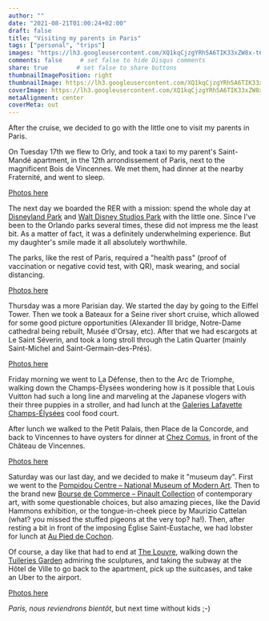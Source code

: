 ```yaml
---
author: ""
date: "2021-08-21T01:00:24+02:00"
draft: false
title: "Visiting my parents in Paris"
tags: ["personal", "trips"]
images: "https://lh3.googleusercontent.com/XQ1kqCjzgYRh5A6TIK33xZW8x-t6ywgtTI26jwzeAxhewa1Do1tTihscdtwhDDfsZ71yxd_R_REGJYPxjm8qtdXs2XopF6SgHBtv0d84VoclP-73-YCVrCk5Ggk2rU7H_0qdUHl7fNI=w1920-h1080"
comments: false     # set false to hide Disqus comments
share: true        # set false to share buttons
thumbnailImagePosition: right
thumbnailImage: https://lh3.googleusercontent.com/XQ1kqCjzgYRh5A6TIK33xZW8x-t6ywgtTI26jwzeAxhewa1Do1tTihscdtwhDDfsZ71yxd_R_REGJYPxjm8qtdXs2XopF6SgHBtv0d84VoclP-73-YCVrCk5Ggk2rU7H_0qdUHl7fNI=w1920-h1080
coverImage: https://lh3.googleusercontent.com/XQ1kqCjzgYRh5A6TIK33xZW8x-t6ywgtTI26jwzeAxhewa1Do1tTihscdtwhDDfsZ71yxd_R_REGJYPxjm8qtdXs2XopF6SgHBtv0d84VoclP-73-YCVrCk5Ggk2rU7H_0qdUHl7fNI=w1920-h1080
metaAlignment: center
coverMeta: out
---
```


After the cruise, we decided to go with the little one to visit my parents in Paris.

<!--more-->

On Tuesday 17th we flew to Orly, and took a taxi to my parent's Saint-Mandé apartment, in the 12th arrondissement of Paris, next to the magnificent Bois de Vincennes. We met them, had dinner at the nearby Fraternité, and went to sleep.

[Photos here](https://photos.app.goo.gl/NmUDQ3EYWjjBZNW78)

The next day we boarded the RER with a mission: spend the whole day at [Disneyland Park](https://www.disneylandparis.com/en-us/destinations/disneyland-park/) and [Walt Disney Studios Park](https://www.disneylandparis.com/en-us/destinations/walt-disney-studios-park/) with the little one. Since I've been to the Orlando parks several times, these did not impress me the least bit. As a matter of fact, it was a definitely underwhelming experience. But my daughter's smile made it all absolutely worthwhile.

The parks, like the rest of Paris, required a "health pass" (proof of vaccination or negative covid test, with QR), mask wearing, and social distancing.

[Photos here](https://photos.app.goo.gl/rcPQSw4ovpPTXXcQ9)

Thursday was a more Parisian day. We started the day by going to the Eiffel Tower. Then we took a Bateaux for a Seine river short cruise, which allowed for some good picture opportunities (Alexander III bridge, Notre-Dame cathedral being rebuilt, Musée d'Orsay, etc). After that we had escargots at Le Saint Séverin, and took a long stroll through the Latin Quarter (mainly Saint-Michel and Saint-Germain-des-Prés).

[Photos here](https://photos.app.goo.gl/Kjcg3fLWY1RjSifo9)

Friday morning we went to La Défense, then to the Arc de Triomphe, walking down the Champs-Élysées wondering how is it possible that Louis Vuitton had such a long line and marveling at the Japanese vlogers with their three puppies in a stroller, and had lunch at the [Galeries Lafayette Champs-Élysées](https://www.galerieslafayette.com/m/magasin-champs-elysees) cool food court.

After lunch we walked to the Petit Palais, then Place de la Concorde, and back to Vincennes to have oysters for dinner at [Chez Comus](https://www.chezcomus.fr/), in front of the Château de Vincennes.

[Photos here](https://photos.app.goo.gl/ur4UmJvh2WuD6FYcA)

Saturday was our last day, and we decided to make it "museum day". First we went to the [Pompidou Centre – National Museum of Modern Art](https://www.centrepompidou.fr/en/). Then to the brand new [Bourse de Commerce – Pinault Collection](https://www.pinaultcollection.com/en) of contemporary art, with some questionable choices, but also amazing pieces, like the David Hammons exhibition, or the tongue-in-cheek piece by Maurizio Cattelan (what? you missed the stuffed pigeons at the very top? ha!). Then, after resting a bit in front of the imposing Église Saint-Eustache, we had lobster for lunch at [Au Pied de Cochon](https://www.pieddecochon.com).

Of course, a day like that had to end at [The Louvre](https://www.louvre.fr/en/), walking down the [Tuileries Garden](https://en.parisinfo.com/paris-museum-monument/71304/Jardin-des-Tuileries) admiring the sculptures, and taking the subway at the Hôtel de Ville to go back to the apartment, pick up the suitcases, and take an Uber to the airport.

[Photos here](https://photos.app.goo.gl/b9364itzu1j87doq5)

*Paris, nous reviendrons bientôt*, but next time without kids ;-)
